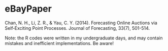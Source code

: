 # eBayPaper

Chan, N. H., Li, Z. R., & Yau, C. Y. (2014). Forecasting Online Auctions via Self‐Exciting Point Processes. Journal of Forecasting, 33(7), 501-514.

Note: the R codes were written in my undergraduate days, and may contain mistakes and inefficient implementations. Be aware!

